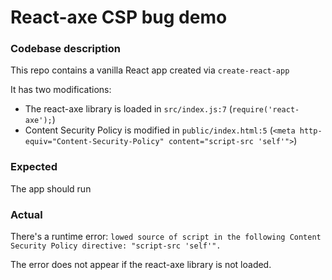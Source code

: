 # React-axe CSP bug demo

### Codebase description

This repo contains a vanilla React app created via `create-react-app`

It has two modifications:

- The react-axe library is loaded in `src/index.js:7` (`require('react-axe');`)
- Content Security Policy is modified in `public/index.html:5` (`<meta http-equiv="Content-Security-Policy" content="script-src 'self'">`)

### Expected

The app should run

### Actual

There's a runtime error: `lowed source of script in the following Content Security Policy directive: "script-src 'self'".`

The error does not appear if the react-axe library is not loaded.
